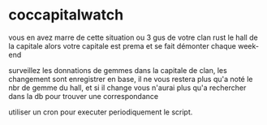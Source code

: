 # coccapitalwatch

vous en avez marre de cette situation ou 3 gus de votre clan rust le hall de la capitale alors votre capitale est prema et se fait démonter chaque week-end

surveillez les donnations de gemmes dans la capitale de clan,
les changement sont enregistrer en base, il ne vous restera plus qu'a noté le nbr de gemme du hall, et si il change vous n'aurai plus qu'a rechercher dans la db pour trouver une correspondance


utiliser un cron pour executer periodiquement le script.